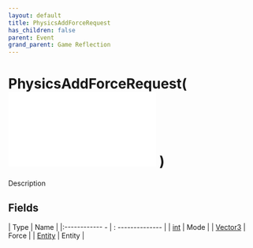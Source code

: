 ```yaml
---
layout: default
title: PhysicsAddForceRequest
has_children: false
parent: Event
grand_parent: Game Reflection
---
```

# PhysicsAddForceRequest( ![ EntityEventBase ](game-reflection/events/entity_event_base.md) )
Description 

## Fields
| Type | Name |
|:------------ - | : -------------- |
| [int](game-reflection/enums/int.md) | Mode |
| [Vector3](game-reflection/classes/vector3.md) | Force |
| [Entity](game-reflection/classes/entity.md) | Entity |
